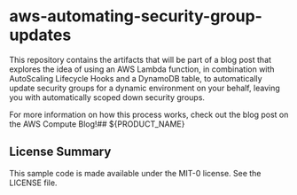 # aws-automating-security-group-updates
This repository contains the artifacts that will be part of a blog post that explores the idea of using an AWS Lambda function, in combination with AutoScaling Lifecycle Hooks and a DynamoDB table, to automatically update security groups for a dynamic environment on your behalf, leaving you with automatically scoped down security groups. 

For more information on how this process works, check out the blog post on the AWS Compute Blog!## ${PRODUCT_NAME}

## License Summary

This sample code is made available under the MIT-0 license. See the LICENSE file.
